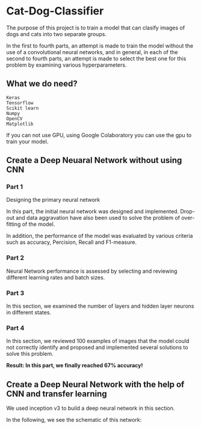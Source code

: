 # Cat-Dog-Classifier

The purpose of this project is to train a model that can clasify images of dogs and cats into two separate groups.

In the first to fourth parts, an attempt is made to train the model without the use of a convolutional neural networks, and in general, in each of the second to fourth parts, an attempt is made to select the best one for this problem by examining various hyperparameters.

## What we do need?

```
Keras
Tensorflow
Scikit learn
Numpy
OpenCV
Matplotlib
```

If you can not use GPU, using Google Colaboratory you can use the gpu to train your model.

## Create a Deep Neuaral Network without using CNN

### Part 1
Designing the primary neural network

In this part, the initial neural network was designed and implemented. Drop-out and data aggravation have also been used to solve the problem of over-fitting of the model.

In addition, the performance of the model was evaluated by various criteria such as accuracy, Percision, Recall and F1-measure.

### Part 2
Neural Network performance is assessed by selecting and reviewing different learning rates and batch sizes.

### Part 3
In this section, we examined the number of layers and hidden layer neurons in different states.

### Part 4
In this section, we reviewed 100 examples of images that the model could not correctly identify and proposed and implemented several solutions to solve this problem.

**Result: In this part, we finally reached 67% accuracy!**

## Create a Deep Neural Network with the help of CNN and transfer learning

We used inception v3 to build a deep neural network in this section.

In the following, we see the schematic of this network:


